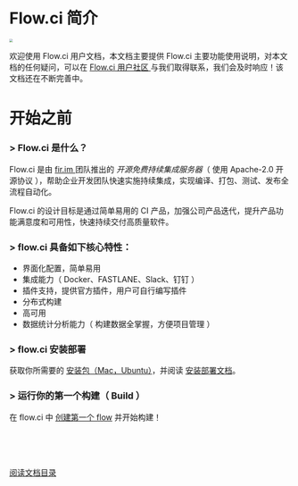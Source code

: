 # Flow.ci 简介

<img src="https://images-cdn.shimo.im/fhZ3juoBzzETNGeW/flowci_logo.png" style="zoom:40%">

欢迎使用 Flow.ci 用户文档，本文档主要提供 Flow.ci 主要功能使用说明，对本文档的任何疑问，可以在 [ Flow.ci 用户社区 ](https://club.flow.ci) 与我们取得联系，我们会及时响应！该文档还在不断完善中。

# 开始之前

### > Flow.ci 是什么？

Flow.ci 是由 [ fir.im ](http://fir.im) 团队推出的 *开源免费持续集成服务器*（ 使用 Apache-2.0 开源协议 ），帮助企业开发团队快速实施持续集成，实现编译、打包、测试、发布全流程自动化。

Flow.ci 的设计目标是通过简单易用的 CI 产品，加强公司产品迭代，提升产品功能满意度和可用性，快速持续交付高质量软件。

### > flow.ci 具备如下核心特性：

- 界面化配置，简单易用
- 集成能力（ Docker、FASTLANE、Slack、钉钉 ）
- 插件支持，提供官方插件，用户可自行编写插件
- 分布式构建
- 高可用
- 数据统计分析能力（ 构建数据全掌握，方便项目管理 ）

### > flow.ci 安装部署

获取你所需要的 [安装包（Mac，Ubuntu）](./)，并阅读 [安装部署文档](./)。

### > 运行你的第一个构建（ Build ）

在 flow.ci 中 [创建第一个 flow](./quick_iosBuild.md) 并开始构建！

<br/><br/><br/>

<a id="bom" href="./SUMMARY.md">阅读文档目录</a>

<link rel="stylesheet" rev="stylesheet" href="flow.css" type="text/css"/> 



